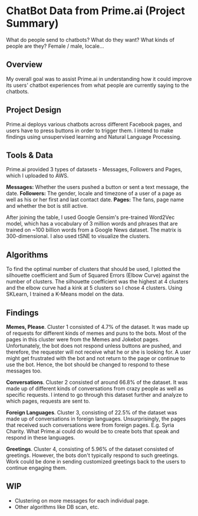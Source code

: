 # ChatBot Data from Prime.ai (Project Summary)
What do people send to chatbots? What do they want? What kinds of people are they? Female / male, locale...

## Overview
My overall goal was to assist Prime.ai in understanding how it could improve its users' chatbot experiences from what people are currently saying to the chatbots.

## Project Design
Prime.ai deploys various chatbots across different Facebook pages, and users have to press buttons in order to trigger them. I intend to make findings using unsupervised learning and Natural Language Processing.

## Tools & Data
Prime.ai provided 3 types of datasets - Messages, Followers and Pages, which I uploaded to AWS.

**Messages:** Whether the users pushed a button or sent a text message, the date.
**Followers:** The gender, locale and timezone of a user of a page as well as his or her first and last contact date.
**Pages:** The fans, page name and whether the bot is still active.

After joining the table, I used Google Gensim's pre-trained Word2Vec model, which has a vocabulary of 3 million words and phrases that are trained on ~100 billion words from a Google News dataset. The matrix is 300-dimensional. I also used tSNE to visualize the clusters.

## Algorithms
To find the optimal number of clusters that should be used, I plotted the silhouette coefficient and Sum of Squared Errors (Elbow Curve) against the number of clusters. The silhouette coefficient was the highest at 4 clusters and the elbow curve had a kink at 5 clusters so I chose 4 clusters. Using SKLearn, I trained a K-Means model on the data.

## Findings
**Memes, Please**. Cluster 1 consisted of 4.7% of the dataset. It was made up of requests for different kinds of memes and puns to the bots. Most of the pages in this cluster were from the Memes and Jokebot pages. Unfortunately, the bot does not respond unless buttons are pushed, and therefore, the requester will not receive what he or she is looking for. A user might get frustrated with the bot and not return to the page or continue to use the bot. Hence, the bot should be changed to respond to these messages too.

**Conversations**. Cluster 2 consisted of around 66.8% of the dataset. It was made up of different kinds of conversations from crazy people as well as specific requests. I intend to go through this dataset further and analyze to which pages, requests are sent to.

**Foreign Languages**. Cluster 3, consisting of 22.5% of the dataset was made up of conversations in foreign languages. Unsurprisingly, the pages that received such conversations were from foreign pages. E.g. Syria Charity. What Prime.ai could do would be to create bots that speak and respond in these languages.

**Greetings**. Cluster 4, consisting of 5.96% of the dataset consisted of greetings. However, the bots don't typically respond to such greetings. Work could be done in sending customized greetings back to the users to continue engaging them.

## WIP
+ Clustering on more messages for each individual page.
+ Other algorithms like DB scan, etc.
